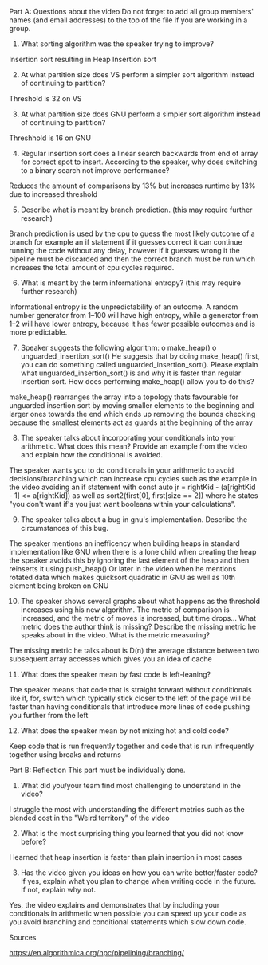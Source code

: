 Part A: Questions about the video
Do not forget to add all group members' names (and email addresses) to the top of the
file if you are working in a group.
1. What sorting algorithm was the speaker trying to improve?

Insertion sort resulting in Heap Insertion sort

2. At what partition size does VS perform a simpler sort algorithm instead of
continuing to partition?

Threshold is 32 on VS

3. At what partition size does GNU perform a simpler sort algorithm instead of
continuing to partition?

Threshhold is 16 on GNU

4. Regular insertion sort does a linear search backwards from end of array for 
correct spot to insert. According to the speaker, why does switching to a binary
search not improve performance?

Reduces the amount of comparisons by 13% but increases runtime by 13% due to increased threshold

5. Describe what is meant by branch prediction. (this may require further research)

Branch prediction is used by the cpu to guess the most likely outcome of a branch for example an if statement if it guesses correct it can continue running the code without any delay, however if it guesses wrong it the pipeline must be discarded and then the correct branch must be run which increases the total amount of cpu cycles required.

6. What is meant by the term informational entropy? (this may require further
research)

Informational entropy is the unpredictability of an outcome. A random number generator from 1–100 will have high entropy, while a generator from 1–2 will have lower entropy, because it has fewer possible outcomes and is more predictable.

7. Speaker suggests the following algorithm:
o make_heap()
o unguarded_insertion_sort()
He suggests that by doing make_heap() first, you can do something called
unguarded_insertion_sort(). Please explain what unguarded_insertion_sort() is and
why it is faster than regular insertion sort. How does performing make_heap()
allow you to do this?

make_heap() rearranges the array into a topology thats favourable for unguarded insertion sort by moving smaller elements to the beginning and larger ones towards the end which ends up removing the bounds checking because the smallest elements act as guards at the beginning of the array

8. The speaker talks about incorporating your conditionals into your arithmetic.
What does this mean? Provide an example from the video and explain how the
conditional is avoided.

The speaker wants you to do conditionals in your arithmetic to avoid decisions/branching which can increase cpu cycles such as the example in the video avoiding an if statement with
const auto jr = rightKid - (a[rightKid - 1] <= a[rightKid]) as well as sort2(first[0], first[size == 2]) where he states "you don't want if's you just want booleans within your calculations".

9. The speaker talks about a bug in gnu's implementation. Describe the
circumstances of this bug.

The speaker mentions an inefficency when building heaps in standard implementation like GNU when there is a lone child when creating the heap the speaker avoids this by ignoring the last element of the heap and then reinserts it using push_heap()
Or later in the video when he mentions rotated data which makes quicksort quadratic in GNU as well as 10th element being broken on GNU

10. The speaker shows several graphs about what happens as the threshold increases
using his new algorithm. The metric of comparison is increased, and the metric of
moves is increased, but time drops... What metric does the author think is
missing? Describe the missing metric he speaks about in the video. What is the
metric measuring?

The missing metric he talks about is D(n) the average distance between two subsequent array accesses which gives you an idea of cache

11. What does the speaker mean by fast code is left-leaning?

The speaker means that code that is straight forward without conditionals like if, for, switch which typically stick closer to the left of the page will be faster than having conditionals that introduce more lines of code pushing you further from the left

12. What does the speaker mean by not mixing hot and cold code?

Keep code that is run frequently together and code that is run infrequently together using breaks and returns

Part B: Reflection
This part must be individually done.
1. What did you/your team find most challenging to understand in the video?

I struggle the most with understanding the different metrics such as the blended cost in the "Weird territory" of the video

2. What is the most surprising thing you learned that you did not know before?

I learned that heap insertion is faster than plain insertion in most cases

3. Has the video given you ideas on how you can write better/faster code? If yes,
explain what you plan to change when writing code in the future. If not, explain
why not.

Yes, the video explains and demonstrates that by including your conditionals in arithmetic when possible you can speed up your code as you avoid branching and conditional statements which slow down code.

Sources

https://en.algorithmica.org/hpc/pipelining/branching/
